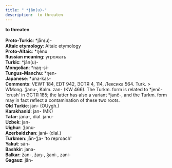 ```yaml
---
title: " *jān(u)-"
description:  to threaten
---
```

<p data-pagefind-weight="0.5">
<strong> to threaten</strong><br><br>
<strong>Proto-Turkic</strong>:  *jān(u)-<br>
<strong>Altaic etymology</strong>:  Altaic etymology<br>
<strong> Proto-Altaic</strong>:  *ŋḗnu<br>
<strong>Russian meaning</strong>:  угрожать<br>
<strong>Turkic</strong>:  *jān(u)-<br>
<strong>Mongolian</strong>:  *naŋ-si-<br>
<strong>Tungus-Manchu</strong>:  *ŋen-<br>
<strong>Japanese</strong>:  *una-kas-<br>
<strong>Comments</strong>:  VEWT 184, EDT 942, ЭСТЯ 4, 114, Лексика 564. Turk. > WMong. ǯanu-, Kalm. zan- (KW 466). The Turkm. form is related to *jenč- 'crush' in ЭСТЯ 185; the latter has also a variant *janč-, and the Turkm. form may in fact reflect a contamination of these two roots.<br>
<strong>Old Turkic</strong>:  jan- (OUygh.)<br>
<strong>Karakhanid</strong>:  jan- (MK)<br>
<strong>Tatar</strong>:  jana-, dial. janu-<br>
<strong>Uzbek</strong>:  jan-<br>
<strong>Uighur</strong>:  ǯonu-<br>
<strong>Azerbaidzhan</strong>:  janɨ- (dial.)<br>
<strong>Turkmen</strong>:  jān-ǯa- 'to reproach'<br>
<strong>Yakut</strong>:  sān-<br>
<strong>Bashkir</strong>:  jana-<br>
<strong>Balkar</strong>:  žan-, žaŋ-, ǯanɨ-, zanɨ-<br>
<strong>Gagauz</strong>:  jān-<br>

</p>

